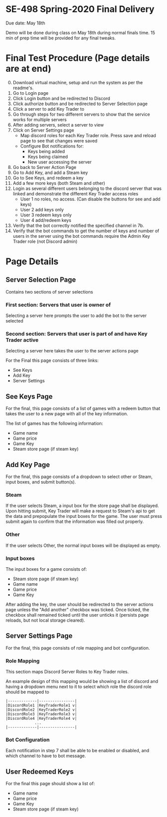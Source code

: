 # SE-498 Spring-2020 Final Delivery
Due date: May 18th

Demo will be done during class on May 18th during normal finals time. 15 min of prep time will be provided for any final tweaks.


# Final Test Procedure (Page details are at end)
0. Download virtual machine, setup and run the system as per the readme's.
1. Go to Login page
2. Click Login button and be redirected to Discord
3. Click authorize button and be redirected to Server Selection page
4. Click a server to add Key Trader to
5. Go through steps for two different servers to show that the service works for multiple servers
6. After adding servers, select a server to view
7. Click on Server Settings page
    * Map discord roles for each Key Trader role. Press save and reload page to see that changes were saved
    * Configure Bot notifications for:
        * Keys being added
        * Keys being claimed
        * New user accessing the server
8. Go back to Server Action Page
9. Go to Add Key, and add a Steam key
10. Go to See Keys, and redeem a key
11. Add a few more keys (both Steam and other)
12. Login as several different users belonging to the discord server that was linked and demonstrate the different Key Trader access roles
    * User 1 no roles, no access. (Can disable the buttons for see and add keys)
    * User 2 add keys only
    * User 3 redeem keys only
    * User 4 add/redeem keys
13. Verify that the bot correctly notified the specified channel in 7b.
14. Verify that the bot commands to get the number of keys and number of users in the server using the bot commands require the Admin Key Trader role (not Discord admin)


# Page Details
## Server Selection Page
Contains two sections of server selections

### First section: Servers that user is owner of
Selecting a server here prompts the user to add the bot to the server selected

### Second section: Servers that user is part of and have Key Trader active
Selecting a server here takes the user to the server actions page

For the Final this page consists of three links:
* See Keys
* Add Key
* Server Settings

## See Keys Page
For the final, this page consists of a list of games with a redeem button that takes the user to a new page with all of the key information.

The list of games has the following information:
* Game name
* Game price
* Game Key
* Steam store page (if steam key)

## Add Key Page
For the final, this page consists of a dropdown to select other or Steam, input boxes, and submit button(s).

### Steam
If the user selects Steam, a input box for the store page shall be displayed. Upon hitting submit, Key Trader will make a request to Steam's api to get the data and prepopulate the input boxes for the game. The user must press submit again to confirm that the information was filled out properly.

### Other
If the user selects Other, the normal input boxes will be displayed as empty.

### Input boxes
The input boxes for a game consists of:
* Steam store page (if steam key)
* Game name
* Game price
* Game Key

After adding the key, the user should be redirected to the server actions page unless the "Add another" checkbox was ticked. Once ticked, the checkbox shall remained ticked until the user unticks it (persists page reloads, but not local storage cleared).

## Server Settings Page
For the final, this page consists of role mapping and bot configuration.

### Role Mapping
This section maps Discord Server Roles to Key Trader roles.

An example design of this mapping would be showing a list of discord and having a dropdown menu next to it to select which role the discord role should be mapped to

```
|-------------|----------------|
|DiscordRole1 |KeyTraderRole1 v|
|DiscordRole2 |KeyTraderRole2 v|
|DiscordRole3 |KeyTraderRole3 v|
|DiscordRole4 |KeyTraderRole4 v|
             ...
|-------------|----------------|
```

### Bot Configuration
Each notification in step 7 shall be able to be enabled or disabled, and which channel to have to bot message.

## User Redeemed Keys
For the final this page should show a list of:
* Game name
* Game price
* Game Key
* Steam store page (if steam key)
